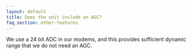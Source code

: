 ```yaml
---
layout: default
title: Does the unit include an AGC?
faq_section: other-features
---
```


We use a 24 bit ADC in our modems, and this provides sufficient dynamic range that we do not need an AGC.